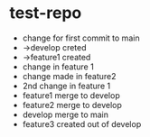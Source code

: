 # test-repo
* change for first commit to main
* ->develop creted
* ->feature1 created
* change in feature 1
* change made in feature2
* 2nd change in feature 1
* feature1 merge to develop
* feature2 merge to develop
* develop merge to main
* feature3 created out of develop
